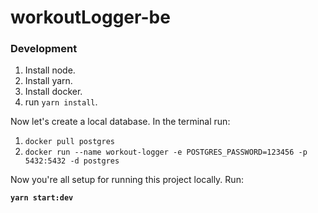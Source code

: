 # workoutLogger-be

### Development

1. Install node.
2. Install yarn.
3. Install docker.
4. run `yarn install`.

Now let's create a local database. In the terminal run:

1. `docker pull postgres`
2. `docker run --name workout-logger -e POSTGRES_PASSWORD=123456 -p 5432:5432 -d postgres`

Now you're all setup for running this project locally. Run:

**`yarn start:dev`**
